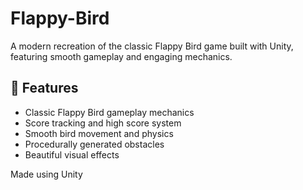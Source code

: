 # Flappy-Bird

A modern recreation of the classic Flappy Bird game built with Unity, featuring smooth gameplay and engaging mechanics.

## 🚀 Features

- Classic Flappy Bird gameplay mechanics
- Score tracking and high score system
- Smooth bird movement and physics
- Procedurally generated obstacles
- Beautiful visual effects

Made using Unity
